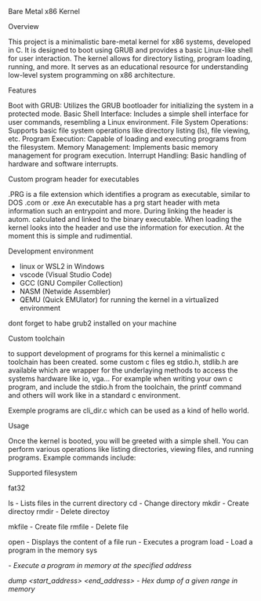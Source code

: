 Bare Metal x86 Kernel

Overview

This project is a minimalistic bare-metal kernel for x86 systems, developed in C. It is designed to boot using GRUB and provides a basic Linux-like shell for user interaction. The kernel allows for directory listing, program loading, running, and more. It serves as an educational resource for understanding low-level system programming on x86 architecture.

Features

Boot with GRUB: Utilizes the GRUB bootloader for initializing the system in a protected mode.
Basic Shell Interface: Includes a simple shell interface for user commands, resembling a Linux environment.
File System Operations: Supports basic file system operations like directory listing (ls), file viewing, etc.
Program Execution: Capable of loading and executing programs from the filesystem.
Memory Management: Implements basic memory management for program execution.
Interrupt Handling: Basic handling of hardware and software interrupts.

Custom program header for executables

.PRG is a file extension which identifies a program as executable, similar to DOS .com or .exe
An executable has a prg start header with meta information such an entrypoint and more.
During linking the header is autom. calculated and linked to the binary executable.
When loading the kernel looks into the header and use the information for execution.
At the moment this is simple and rudimential.

Development environment
- linux or WSL2 in Windows
- vscode (Visual Studio Code)
- GCC (GNU Compiler Collection)
- NASM (Netwide Assembler)
- QEMU (Quick EMUlator) for running the kernel in a virtualized environment

dont forget to habe grub2 installed on your machine

Custom toolchain

to support development of programs for this kernel a minimalistic c toolchain has been created.
some custom c files eg stdio.h, stdlib.h are available which are wrapper for the underlaying 
methods to access the systems hardware like io, vga...
For example when writing your own c program, and include the stdio.h from the toolchain,
the printf command and others will work like in a standard c environment.

Exemple programs are cli_dir.c which can be used as a kind of hello world.

Usage

Once the kernel is booted, you will be greeted with a simple shell. You can perform various operations like listing directories, viewing files, and running programs. Example commands include:

Supported filesystem

fat32

ls - Lists files in the current directory
cd <path> - Change directory
mkdir <dirname> - Create directoy
rmdir <dirname> - Delete directoy

mkfile <filename> - Create file
rmfile <filename> - Delete file

open <filename> - Displays the content of a file
run <program> - Executes a program
load <program> - Load a program in the memory
sys <address> - Execute a program in memory at the specified address

dump <start_address> <end_address> - Hex dump of a given range in memory
